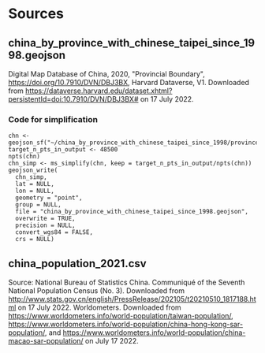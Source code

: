 # Sources

## china_by_province_with_chinese_taipei_since_1998.geojson
Digital Map Database of China, 2020, "Provincial Boundary", https://doi.org/10.7910/DVN/DBJ3BX, Harvard Dataverse, V1.
Downloaded from https://dataverse.harvard.edu/dataset.xhtml?persistentId=doi:10.7910/DVN/DBJ3BX# on 17 July 2022.

### Code for simplification
```
chn <- geojson_sf("~/china_by_province_with_chinese_taipei_since_1998/province.json")
target_n_pts_in_output <- 48500
npts(chn)
chn_simp <- ms_simplify(chn, keep = target_n_pts_in_output/npts(chn))
geojson_write(
  chn_simp,
  lat = NULL,
  lon = NULL,
  geometry = "point",
  group = NULL,
  file = "china_by_province_with_chinese_taipei_since_1998.geojson",
  overwrite = TRUE,
  precision = NULL,
  convert_wgs84 = FALSE,
  crs = NULL)
  ```
  
## china_population_2021.csv
Source: National Bureau of Statistics China. Communiqué of the Seventh National Population Census (No. 3). Downloaded from http://www.stats.gov.cn/english/PressRelease/202105/t20210510_1817188.html on 17 July 2022.
Worldometers. Downloaded from https://www.worldometers.info/world-population/taiwan-population/, https://www.worldometers.info/world-population/china-hong-kong-sar-population/, and https://www.worldometers.info/world-population/china-macao-sar-population/ on July 17 2022.



